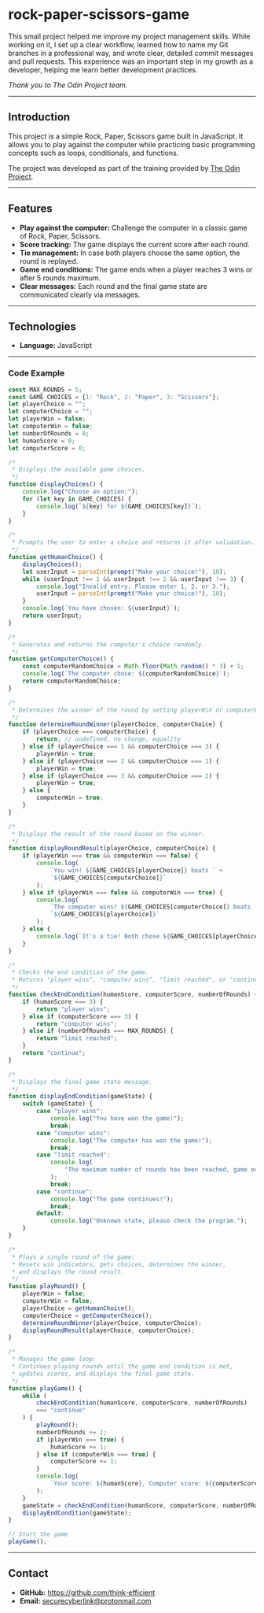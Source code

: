 # rock-paper-scissors-game

This small project helped me improve my project management skills. While working on it, I set up a clear workflow, learned how to name my Git branches in a professional way, and wrote clear, detailed commit messages and pull requests. This experience was an important step in my growth as a developer, helping me learn better development practices.

*Thank you to The Odin Project team.*

---

## Introduction

This project is a simple Rock, Paper, Scissors game built in JavaScript. It allows you to play against the computer while practicing basic programming concepts such as loops, conditionals, and functions. 

The project was developed as part of the training provided by [The Odin Project](https://www.theodinproject.com/lessons/foundations-rock-paper-scissors).

---

## Features

- **Play against the computer:** Challenge the computer in a classic game of Rock, Paper, Scissors.
- **Score tracking:** The game displays the current score after each round.
- **Tie management:** In case both players choose the same option, the round is replayed.
- **Game end conditions:** The game ends when a player reaches 3 wins or after 5 rounds maximum.
- **Clear messages:** Each round and the final game state are communicated clearly via messages.

---

## Technologies

- **Language:** JavaScript

---

### Code Example

```javascript
const MAX_ROUNDS = 5;
const GAME_CHOICES = {1: "Rock", 2: "Paper", 3: "Scissors"};
let playerChoice = "";
let computerChoice = "";
let playerWin = false;
let computerWin = false;
let numberOfRounds = 0;
let humanScore = 0;
let computerScore = 0;

/*
 * Displays the available game choices.
 */
function displayChoices() {
    console.log("Choose an option:");
    for (let key in GAME_CHOICES) {
        console.log(`${key} for ${GAME_CHOICES[key]}`);
    }
}

/*
 * Prompts the user to enter a choice and returns it after validation.
 */
function getHumanChoice() {
    displayChoices();
    let userInput = parseInt(prompt("Make your choice!"), 10);
    while (userInput !== 1 && userInput !== 2 && userInput !== 3) {
        console.log("Invalid entry. Please enter 1, 2, or 3.");
        userInput = parseInt(prompt("Make your choice!"), 10);
    }
    console.log(`You have chosen: ${userInput}`);
    return userInput;
}

/*
 * Generates and returns the computer's choice randomly.
 */
function getComputerChoice() {
    const computerRandomChoice = Math.floor(Math.random() * 3) + 1;
    console.log(`The computer chose: ${computerRandomChoice}`);
    return computerRandomChoice;
}

/*
 * Determines the winner of the round by setting playerWin or computerWin.
 */
function determineRoundWinner(playerChoice, computerChoice) {
    if (playerChoice === computerChoice) {
        return; // undefined, no change, equality
    } else if (playerChoice === 1 && computerChoice === 3) {
        playerWin = true;
    } else if (playerChoice === 2 && computerChoice === 1) {
        playerWin = true;
    } else if (playerChoice === 3 && computerChoice === 2) {
        playerWin = true;
    } else {
        computerWin = true;
    }
}

/*
 * Displays the result of the round based on the winner.
 */
function displayRoundResult(playerChoice, computerChoice) {
    if (playerWin === true && computerWin === false) {
        console.log(
            `You win! ${GAME_CHOICES[playerChoice]} beats ` +
            `${GAME_CHOICES[computerChoice]}`
        );
    } else if (playerWin === false && computerWin === true) {
        console.log(
            `The computer wins! ${GAME_CHOICES[computerChoice]} beats ` +
            `${GAME_CHOICES[playerChoice]}`
        );
    } else {
        console.log(`It's a tie! Both chose ${GAME_CHOICES[playerChoice]}`);
    }
}

/*
 * Checks the end condition of the game.
 * Returns "player wins", "computer wins", "limit reached", or "continue".
 */
function checkEndCondition(humanScore, computerScore, numberOfRounds) {
    if (humanScore === 3) {
        return "player wins";
    } else if (computerScore === 3) {
        return "computer wins";
    } else if (numberOfRounds === MAX_ROUNDS) {
        return "limit reached";
    }
    return "continue";
}

/*
 * Displays the final game state message.
 */
function displayEndCondition(gameState) {
    switch (gameState) {
        case "player wins":
            console.log("You have won the game!");
            break;
        case "computer wins":
            console.log("The computer has won the game!");
            break;
        case "limit reached":
            console.log(
                "The maximum number of rounds has been reached, game over."
            );
            break;
        case "continue":
            console.log("The game continues!");
            break;
        default:
            console.log("Unknown state, please check the program.");
    }
}

/*
 * Plays a single round of the game:
 * Resets win indicators, gets choices, determines the winner, 
 * and displays the round result.
 */
function playRound() {
    playerWin = false;
    computerWin = false;
    playerChoice = getHumanChoice();
    computerChoice = getComputerChoice();
    determineRoundWinner(playerChoice, computerChoice);
    displayRoundResult(playerChoice, computerChoice);
}

/*
 * Manages the game loop:
 * Continues playing rounds until the game end condition is met,
 * updates scores, and displays the final game state.
 */
function playGame() {
    while (
        checkEndCondition(humanScore, computerScore, numberOfRounds) 
        === "continue"
    ) {
        playRound();
        numberOfRounds += 1;
        if (playerWin === true) {
            humanScore += 1;
        } else if (computerWin === true) {
            computerScore += 1;
        }
        console.log(
            `Your score: ${humanScore}, Computer score: ${computerScore}`
        );
    }
    gameState = checkEndCondition(humanScore, computerScore, numberOfRounds);
    displayEndCondition(gameState);
}

// Start the game
playGame();
```

---
## Contact

- **GitHub:** https://github.com/think-efficient
- **Email:** securecyberlink@protonmail.com